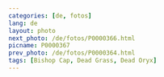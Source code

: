 ```yaml
---
categories: [de, fotos]
lang: de
layout: photo
next_photo: /de/fotos/P0000366.html
picname: P0000367
prev_photo: /de/fotos/P0000364.html
tags: [Bishop Cap, Dead Grass, Dead Oryx]
---
```

